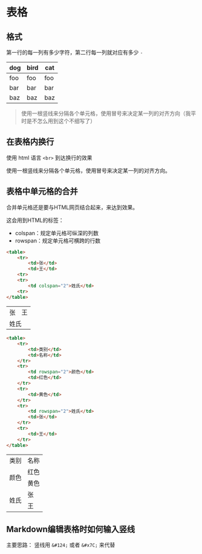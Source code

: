 # 表格

## 格式
第一行的每一列有多少字符，第二行每一列就对应有多少 `-`

dog | bird | cat
----|------|----
foo | foo  | foo
bar | bar  | bar
baz | baz  | baz

>使用一根竖线来分隔各个单元格，使用冒号来决定某一列的对齐方向（我平时是不怎么用到这个不细写了）

## 在表格内换行

使用 html 语言 `<br>` 到达换行的效果

使用一根竖线来分隔各个单元格，使用冒号来决定某一列的对齐方向。

## 表格中单元格的合并

合并单元格还是要与HTML网页结合起来，来达到效果。

这会用到HTML的标签：

- colspan：规定单元格可纵深的列数
- rowspan：规定单元格可横跨的行数

```html
<table>
    <tr>
        <td>张</td>
        <td>王</td>
    <tr>
    <tr>
        <td colspan="2">姓氏</td>
    <tr>
</table>
```

<table>
    <tr>
        <td>张</td>
        <td>王</td>
    <tr>
    <tr>
        <td colspan="2">姓氏</td>
    <tr>
</table>

```html
<table>
    <tr>
        <td>类别</td>
        <td>名称</td>
    </tr>
    <tr>
        <td rowspan="2">颜色</td>
        <td>红色</td>
    </tr>
    <tr>
        <td>黄色</td>
    </tr>
    <tr>
        <td rowspan="2">姓氏</td>
        <td>张</td>
    </tr>
    <tr>
        <td>王</td>
    </tr>
</table>
```

<table>
    <tr>
        <td>类别</td>
        <td>名称</td>
    </tr>
    <tr>
        <td rowspan="2">颜色</td>
        <td>红色</td>
    </tr>
    <tr>
        <td>黄色</td>
    </tr>
    <tr>
        <td rowspan="2">姓氏</td>
        <td>张</td>
    </tr>
    <tr>
        <td>王</td>
    </tr>
</table>

## Markdown编辑表格时如何输入竖线

主要思路： 竖线用 `&#124;` 或者 `&#x7C;` 来代替